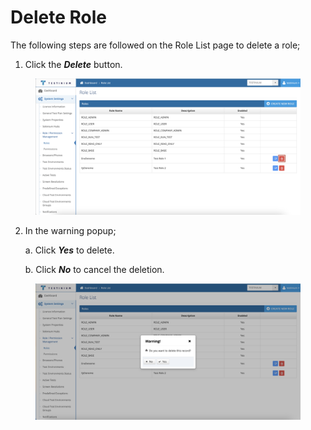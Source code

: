 # Delete Role

The following steps are followed on the Role List page to delete a role;

1. Click the _**Delete**_ button.

<figure><img src="../../../../.gitbook/assets/Role Screen Delete Button.png" alt=""><figcaption></figcaption></figure>

2.  In the warning popup;&#x20;

    a. Click _**Yes**_ to delete.

    b. Click _**No**_ to cancel the deletion.

<figure><img src="../../../../.gitbook/assets/Role -Delete Screen.png" alt=""><figcaption></figcaption></figure>
